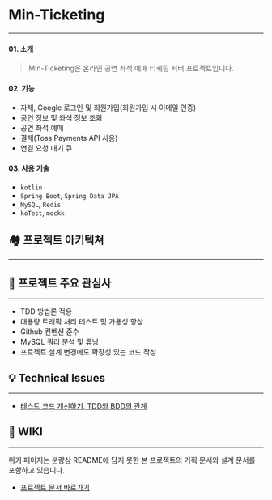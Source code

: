 # Min-Ticketing

---


#### 01. 소개

> Min-Ticketing은 온라인 공연 좌석 예매 티케팅 서버 프로젝트입니다.


#### 02. 기능

- 자체, Google 로그인 및 회원가입(회원가입 시 이메일 인증)
- 공연 정보 및 좌석 정보 조회
- 공연 좌석 예매 
- 결제(Toss Payments API 사용)
- 연결 요청 대기 큐


#### 03. 사용 기술

- `kotlin`
- `Spring Boot`, `Spring Data JPA`
- `MySQL`, `Redis`
- `koTest`, `mockk`
## 🏘️ 프로젝트 아키텍쳐

---


## 🤔 프로젝트 주요 관심사

---

- TDD 방법론 적용
- 대용량 트래픽 처리 테스트 및 가용성 향상
- Github 컨벤션 준수
- MySQL 쿼리 분석 및 튜닝
- 프로젝트 설계 변경에도 확장성 있는 코드 작성


## 💡 Technical Issues

---
- [테스트 코드 개선하기, TDD와 BDD의 관계](https://flannel-dill-7dc.notion.site/0d997311ea344437b6cae3cb63487d76?pvs=4)


## 📖 WIKI

---

위키 페이지는 분량상 README에 담지 못한 본 프로젝트의 기획 문서와 설계 문서를 포함하고 있습니다.
- [프로젝트 문서 바로가기](https://github.com/f-lab-edu/min-ticketing/wiki)

